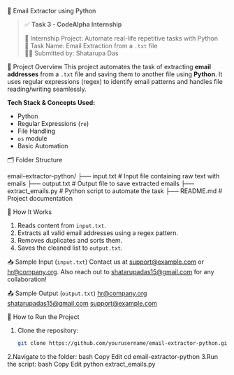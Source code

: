 📧 Email Extractor using Python

> ✅ **Task 3 - CodeAlpha Internship**
>
> 🔖 Internship Project: Automate real-life repetitive tasks with Python  
> 🚀 Task Name: Email Extraction from a `.txt` file  
> 👩‍💻 Submitted by: Shatarupa Das

📌 Project Overview
This project automates the task of extracting **email addresses** from a `.txt` file and saving them to another file using **Python**. It uses regular expressions (regex) to identify email patterns and handles file reading/writing seamlessly.

**Tech Stack & Concepts Used:**
- Python
- Regular Expressions (`re`)
- File Handling
- `os` module
- Basic Automation

🗂️ Folder Structure

email-extractor-python/
├── input.txt # Input file containing raw text with emails
├── output.txt # Output file to save extracted emails
├── extract_emails.py # Python script to automate the task
├── README.md # Project documentation

🚀 How It Works
1. Reads content from `input.txt`.
2. Extracts all valid email addresses using a regex pattern.
3. Removes duplicates and sorts them.
4. Saves the cleaned list to `output.txt`.

📥 Sample Input (`input.txt`)
Contact us at support@example.com or hr@company.org.
Also reach out to shatarupadas15@gmail.com for any collaboration!

📤 Sample Output (`output.txt`)
hr@company.org
shatarupadas15@gmail.com
support@example.com

🔄 How to Run the Project
1. Clone the repository:
   ```bash
   git clone https://github.com/yourusername/email-extractor-python.git
2.Navigate to the folder:
bash
  Copy
  Edit
  cd email-extractor-python
3.Run the script:
bash
  Copy
  Edit
  python extract_emails.py
